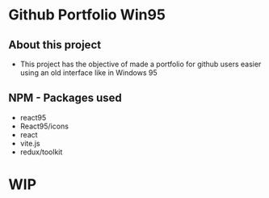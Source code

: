 # Github Portfolio Win95

## About this project

- This project has the objective of made a portfolio for github users easier using an old interface like in Windows 95

## NPM - Packages used

- react95
- React95/icons
- react
- vite.js
- redux/toolkit

# WIP
